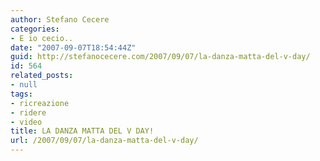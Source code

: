 ```yaml
---
author: Stefano Cecere
categories:
- E io cecio..
date: "2007-09-07T18:54:44Z"
guid: http://stefanocecere.com/2007/09/07/la-danza-matta-del-v-day/
id: 564
related_posts:
- null
tags:
- ricreazione
- ridere
- video
title: LA DANZA MATTA DEL V DAY!
url: /2007/09/07/la-danza-matta-del-v-day/
---
```


